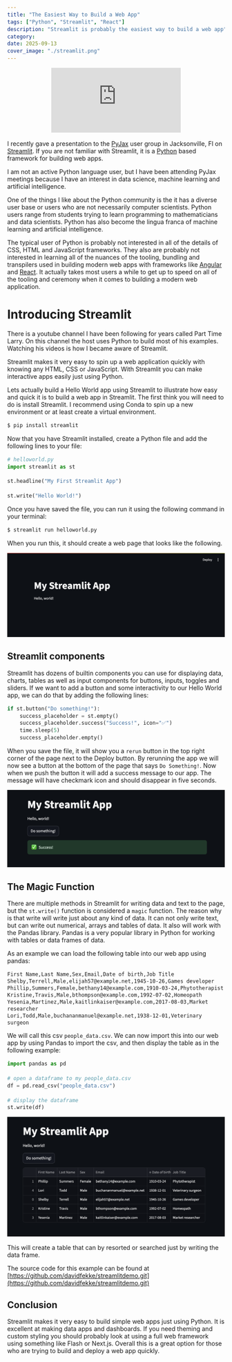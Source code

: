```yaml
---
title: "The Easiest Way to Build a Web App"
tags: ["Python", "Streamlit", "React"]
description: "Streamlit is probably the easiest way to build a web app"
category:
date: 2025-09-13
cover_image: "./streamlit.png"
---
```


<div style="text-align: center">
    <div class="relative overflow-hidden aspect-video">
        <iframe src="https://youtube.com/embed/i4AXNz4-r7c" frameborder="0" allow="accelerometer; autoplay; encrypted-media; gyroscope; picture-in-picture" class="absolute inset-0 w-full h-full border-0" allowfullscreen></iframe>
    </div>
</div>

I recently gave a presentation to the [PyJax](https://www.meetup.com/py-jax/) user group in Jacksonville, Fl on [Streamlit](https://streamlit.io/). If you are not familiar with Streamlit, it is a [Python](https://www.python.org/) based framework for building web apps.

I am not an active Python language user, but I have been attending PyJax meetings because I have an interest in data science, machine learning and artificial intelligence. 

One of the things I like about the Python community is the it has a diverse user base or users who are not necessarily computer scientists. 
Python users range from students trying to learn programming to mathematicians and data scientists. Python has also become the lingua franca of machine learning and artificial intelligence.

The typical user of Python is probably not interested in all of the details of CSS, HTML and JavaScript frameworks. 
They also are probably not interested in learning all of the nuances of the tooling, bundling and transpilers used in building modern web apps with frameworks like [Angular](https://angular.dev) and [React](https://react.dev). 
It actually takes most users a while to get up to speed on all of the tooling and ceremony when it comes to building a modern web application.

# Introducing Streamlit

There is a youtube channel I have been following for years called Part Time Larry. On this channel the host uses Python to build most of his examples. Watching his videos is how I became aware of Streamlit.

Streamlit makes it very easy to spin up a web application quickly with knowing any HTML, CSS or JavaScript. With Streamlit you can make interactive apps easily just using Python.

Lets actually build a Hello World app using Streamlit to illustrate how easy and quick it is to build a web app in Streamlit. The first think you will need to do is install Streamlit. I recommend using Conda to spin up a new environment or at least create a virtual environment.

```sh
$ pip install streamlit
```

Now that you have Streamlit installed, create a Python file and add the following lines to your file:

```python
# helloworld.py
import streamlit as st

st.headline("My First Streamlit App")

st.write("Hello World!")
```

Once you have saved the file, you can run it using the following command in your terminal:

```sh
$ streamlit run helloworld.py
```

When you run this, it should create a web page that looks like the following.

![Hello World Screenshot](./helloworld.png)

## Streamlit components

Streamlit has dozens of builtin components you can use for displaying data, charts, tables as well as input components for buttons, inputs, toggles and sliders. If we want to add a button and some interactivity to our Hello World app, we can do that by adding the following lines:

```python
if st.button("Do something!"):
    success_placeholder = st.empty()
    success_placeholder.success("Success!", icon="✅")
    time.sleep(5)
    success_placeholder.empty()
```

When you save the file, it will show you a `rerun` button in the top right corner of the page next to the Deploy button. By rerunning the app we will now see a button at the bottom of the page that says `Do Something!`. 
Now when we push the button it will add a success message to our app. The message will have checkmark icon and should disappear in five seconds.

![success!](./success.png)

## The Magic Function

There are multiple methods in Streamlit for writing data and text to the page, but the `st.write()` function is considered a `magic` function. The reason why is that write will write just about any kind of data. It can not only write text, but can write out numerical, arrays and tables of data. It also will work with the Pandas library. Pandas is a very popular library in Python for working with tables or data frames of data.

As an example we can load the following table into our web app using pandas:

```csv
First Name,Last Name,Sex,Email,Date of birth,Job Title
Shelby,Terrell,Male,elijah57@example.net,1945-10-26,Games developer
Phillip,Summers,Female,bethany14@example.com,1910-03-24,Phytotherapist
Kristine,Travis,Male,bthompson@example.com,1992-07-02,Homeopath
Yesenia,Martinez,Male,kaitlinkaiser@example.com,2017-08-03,Market researcher
Lori,Todd,Male,buchananmanuel@example.net,1938-12-01,Veterinary surgeon
```

We will call this csv `people_data.csv`. We can now import this into our web app by using Pandas to import the csv, and then display the table as in the following example:

```python
import pandas as pd

# open a dataframe to my people_data.csv
df = pd.read_csv("people_data.csv")

# display the dataframe
st.write(df)
```

![Table example](./table.png)

This will create a table that can by resorted or searched just by writing the data frame.

The source code for this example can be found at [https://github.com/davidfekke/streamlitdemo.git](https://github.com/davidfekke/streamlitdemo.git)

## Conclusion

Streamlit makes it very easy to build simple web apps just using Python. It is excellent at making data apps and dashboards. If you need theming and custom styling you should probably look at using a full web framework using something like Flash or Next.js. Overall this is a great option for those who are trying to build and deploy a web app quickly.